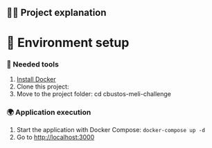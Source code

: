 ## 👩‍💻 Project explanation


# 🚀 Environment setup

### 🐳 Needed tools

1. [Install Docker](https://www.docker.com/get-started) 
2. Clone this project: 
3. Move to the project folder: cd cbustos-meli-challenge

### 🌍 Application execution

1. Start the application with Docker Compose: `docker-compose up -d`
2. Go to [http://localhost:3000](http://localhost:3000)

